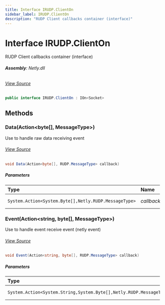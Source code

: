 ```yaml
---
title: Interface IRUDP.ClientOn
sidebar_label: IRUDP.ClientOn
description: "RUDP Client callbacks container (interface)"
---
```

# Interface IRUDP.ClientOn
RUDP Client callbacks container (interface)

###### **Assembly**: Netly.dll
###### [View Source](https://github.com/alec1o/Netly/blob/dev/src/rudp/interfaces/IRUDP.ClientOn.cs#L11)
```csharp title="Declaration"
public interface IRUDP.ClientOn : IOn<Socket>
```
## Methods
### Data(Action&lt;byte[], MessageType&gt;)
Use to handle raw data receiving event
###### [View Source](https://github.com/alec1o/Netly/blob/dev/src/rudp/interfaces/IRUDP.ClientOn.cs#L17)
```csharp title="Declaration"
void Data(Action<byte[], RUDP.MessageType> callback)
```

##### Parameters

| Type | Name | Description |
|:--- |:--- |:--- |
| `System.Action<System.Byte[],Netly.RUDP.MessageType>` | *callback* | Callback function |

### Event(Action&lt;string, byte[], MessageType&gt;)
Use to handle event receive event (netly event)
###### [View Source](https://github.com/alec1o/Netly/blob/dev/src/rudp/interfaces/IRUDP.ClientOn.cs#L23)
```csharp title="Declaration"
void Event(Action<string, byte[], RUDP.MessageType> callback)
```

##### Parameters

| Type | Name | Description |
|:--- |:--- |:--- |
| `System.Action<System.String,System.Byte[],Netly.RUDP.MessageType>` | *callback* | Callback function |

